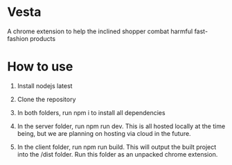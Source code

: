 # Vesta

A chrome extension to help the inclined shopper combat harmful fast-fashion products

# How to use

1. Install nodejs latest

2. Clone the repository

3. In both folders, run npm i to install all dependencies

4. In the server folder, run npm run dev. This is all hosted locally at the time being, but we are planning on hosting via cloud in the future.
   
5. In the client folder, run npm run build. This will output the built project into the /dist folder. Run this folder as an unpacked chrome extension.
